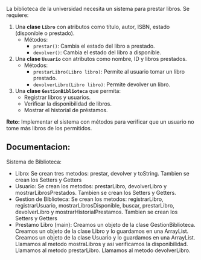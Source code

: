 La biblioteca de la universidad necesita un sistema para prestar libros. Se requiere:

1. Una **clase `Libro`** con atributos como título, autor, ISBN, estado (disponible o prestado).
    - Métodos:
        - `prestar()`: Cambia el estado del libro a prestado.
        - `devolver()`: Cambia el estado del libro a disponible.
2. Una **clase `Usuario`** con atributos como nombre, ID y libros prestados.
    - Métodos:
        - `prestarLibro(Libro libro)`: Permite al usuario tomar un libro prestado.
        - `devolverLibro(Libro libro)`: Permite devolver un libro.
3. Una **clase `GestionBiblioteca`** que permita:
    - Registrar libros y usuarios.
    - Verificar la disponibilidad de libros.
    - Mostrar el historial de préstamos.

**Reto:** Implementar el sistema con métodos para verificar que un usuario no tome más libros de los permitidos.

## Documentacion:

Sistema de Biblioteca:
- Libro:
    Se crean tres metodos: prestar, devolver y toString. Tambien se crean los Setters y Getters
- Usuario:
    Se crean los metodos: prestarLibro, devolverLibro y mostrarLibrosPrestados. Tambien se crean los Setters y Getters.
- Gestion de Biblioteca:
    Se crean los metodos: registrarLibro, registrarUsuario, mostrarLibrosDisponible, buscar, prestarLibro, devolverLibro y mostrarHistorialPrestamos. Tambien se crean los Setters y Getters
- Prestamo Libro (main):
    Creamos un objeto de la clase GestionBiblioteca.
    Creamos un objeto de la clase Libro y lo guardamos en una ArrayList.
    Creamos un objeto de la clase Usuario y lo guardamos en una ArrayList.
    Llamamos al metodo mostraLibros y asi verificamos la disponibilidad.
    Llamamos al metodo prestarLibro.
    Llamamos al metodo devolverLibro.
